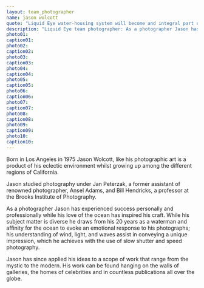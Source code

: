 ```yaml
---
layout: team_photographer
name: jason wolcott
quote: "Liquid Eye water-housing system will become and integral part of your photographic process. Light weight, strong, and elegant. I could not ask for more with a water-housing system."
description: "Liquid Eye team photographer: As a photographer Jason has experienced success personally and professionally while his love of the ocean has inspired his craft. While his subject matter is diverse he draws from his 20 years as a waterman and affinity for the ocean to evoke an emotional response to his photographs."
photo01:
caption01:
photo02:
caption02:
photo03:
caption03:
photo04:
caption04:
photo05:
caption05:
photo06:
caption06:
photo07:
caption07:
photo08:
caption08:
photo09:
caption09:
photo10:
caption10:
---
```

Born in Los Angeles in 1975 Jason Wolcott, like his photographic art is a product of his eclectic environment whilst growing up among the different regions of California.

Jason studied photography under Jan Peterzak, a former assistant of renowned photographer, Ansel Adams, and Bill Hendricks, a professor at the Brooks Institute of Photography.

As a photographer Jason has experienced success personally and professionally while his love of the ocean has inspired his craft. While his subject matter is diverse he draws from his 20 years as a waterman and affinity for the ocean to evoke an emotional response to his photographs; his understanding of wind, light, and waves assist in conveying a unique impression, which he achieves with the use of slow shutter and speed photography.

Jason has since applied his ideas to a scope of work that range from the mystic to the modern. His work can be found hanging on the walls of galleries, the homes of celebrities and in countless publications all over the globe.
